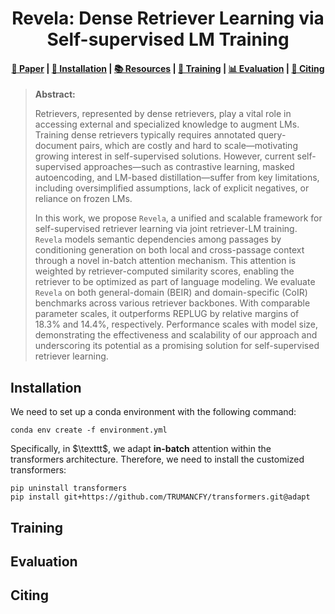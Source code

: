 <h1 align="center">Revela: Dense Retriever Learning via Self-supervised LM Training</h1>

<h4 align="center">
    <p>
        <a href="">📑 Paper</a> |
        <a href="#installation">🔧 Installation</a> |
        <a href="#resources">📚 Resources</a> |
        <a href="#training">🚀 Training</a> |
        <a href="#eval"> 📊 Evaluation</a> |
        <a href="#citing">📄 Citing</a>
    </p>
</h4>

> **Abstract:**
>
> Retrievers, represented by dense retrievers, play a vital role in accessing external and specialized knowledge to augment LMs.
Training dense retrievers typically requires annotated query-document pairs, which are costly and hard to scale—motivating growing interest in self-supervised solutions. However, current self-supervised approaches—such as contrastive learning, masked autoencoding, and LM-based distillation—suffer from key limitations, including oversimplified assumptions, lack of explicit negatives, or reliance on frozen LMs.
>
> In this work, we propose $\texttt{Revela}$, a unified and scalable framework for self-supervised retriever learning via joint retriever-LM training.
$\texttt{Revela}$ models semantic dependencies among passages by conditioning generation on both local and cross-passage context through a novel in-batch attention mechanism.
This attention is weighted by retriever-computed similarity scores, enabling the retriever to be optimized as part of language modeling.
We evaluate $\texttt{Revela}$ on both general-domain (BEIR) and domain-specific (CoIR) benchmarks across various retriever backbones.
With comparable parameter scales, it outperforms REPLUG by relative margins of 18.3\% and 14.4\%, respectively.
Performance scales with model size, demonstrating the effectiveness and scalability of our approach and underscoring its potential as a promising solution for self-supervised retriever learning.

<h2 id="installation">Installation</h2>

We need to set up a conda environment with the following command:

```
conda env create -f environment.yml
```

Specifically, in $\texttt$, we adapt **in-batch** attention within the transformers architecture. Therefore, we need to install the customized transformers:

```
pip uninstall transformers
pip install git+https://github.com/TRUMANCFY/transformers.git@adapt
```


<h2 id="training">Training</h2>

<h2 id="eval">Evaluation</h2>

<h2 id="citing">Citing</h2>
